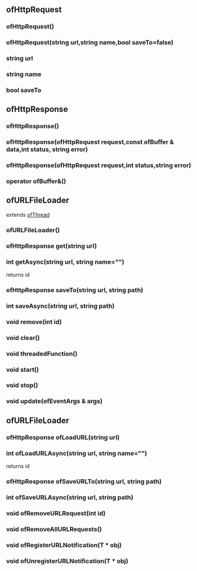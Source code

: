 
## ofHttpRequest ##

### ofHttpRequest()  ### 

### ofHttpRequest(string url,string name,bool saveTo=false) ### 

### 	string				url ### 
### string				name ### 
### bool				saveTo ### 


## ofHttpResponse ##

### 	ofHttpResponse()  ### 

### ofHttpResponse(ofHttpRequest request,const ofBuffer & data,int status, string error)  ### 

### 	ofHttpResponse(ofHttpRequest request,int status,string error)  ### 

### operator ofBuffer&()  ### 


## ofURLFileLoader ##
extends [ofThread](../utils/ofThread.htm) 

### ofURLFileLoader() ### 

### ofHttpResponse get(string url) ### 

### int getAsync(string url, string name="") ### 
returns id

### ofHttpResponse saveTo(string url, string path) ### 

### int saveAsync(string url, string path) ### 

### void remove(int id) ### 

### void clear() ### 

### void threadedFunction() ### 

### void start() ### 

### void stop() ### 

### void update(ofEventArgs & args) ### 

## ofURLFileLoader ##

### ofHttpResponse ofLoadURL(string url) ###

### int ofLoadURLAsync(string url, string name="") ###
returns id

### ofHttpResponse ofSaveURLTo(string url, string path) ###

### int ofSaveURLAsync(string url, string path) ###

### void ofRemoveURLRequest(int id) ###

### void ofRemoveAllURLRequests() ###

### void ofRegisterURLNotification(T * obj) ### 

### void ofUnregisterURLNotification(T * obj) ### 
